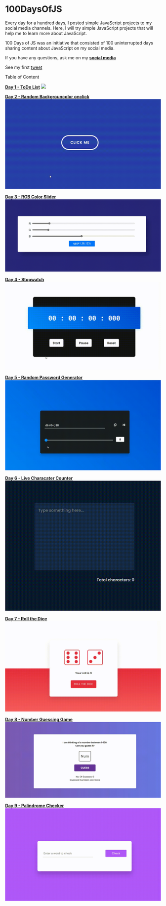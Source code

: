 # 100DaysOfJS
Every day for a hundred days, I posted simple JavaScript projects to my social media channels. Here, I will try simple JavaScript projects that will help me to learn more about JavaScript. 

100 Days of JS was an initiative that consisted of 100 uninterrupted days sharing content about JavaScript on my social media.

If you have any questions, ask me on my **[social media](https://www.linkedin.com/in/vidushika-dasanayaka/)**

See my first  [tweet](https://twitter.com/vidushika_d/status/1632489880537137159?s=20)

Table of Content

**[Day 1 - ToDo List](https://github.com/Vidushika0316/100DaysOfJS/tree/main/Day001-ToDo%20List)**
![](https://github.com/Vidushika0316/100DaysOfJS/blob/main/Day001-ToDo%20List/todo%20list.gif)

**[Day 2 - Random Backgrouncolor onclick](https://github.com/Vidushika0316/100DaysOfJS/tree/main/Day002-Random%20Backgroundcolor%20onclick)**
![](https://github.com/Vidushika0316/100DaysOfJS/blob/main/Day002-Random%20Backgroundcolor%20onclick/Random%20backgroundcolor%20onclick.gif)

**[Day 3 - RGB Color Slider](https://github.com/Vidushika0316/100DaysOfJS/tree/main/Day003-RGB%20Color%20Slider)**
![](https://github.com/Vidushika0316/100DaysOfJS/blob/main/Day003-RGB%20Color%20Slider/RGB%20Color%20Slider.gif)

**[Day 4 - Stopwatch](https://github.com/Vidushika0316/100DaysOfJS/tree/main/Day004-Stopwatch)**
![](https://github.com/Vidushika0316/100DaysOfJS/blob/main/Day004-Stopwatch/stopwatch.gif)

**[Day 5 - Random Password Generator](https://github.com/Vidushika0316/100DaysOfJS/tree/main/Day005-Random%20Password%20Generator)**
![](https://github.com/Vidushika0316/100DaysOfJS/blob/main/Day005-Random%20Password%20Generator/Random%20Password%20Generator.gif)

**[Day 6 - Live Characater Counter](https://github.com/Vidushika0316/100DaysOfJS/tree/main/Day006-Live%20Character%20Counter)**
![](https://github.com/Vidushika0316/100DaysOfJS/blob/main/Day006-Live%20Character%20Counter/Live%20Character%20Counter.gif)

**[Day 7 - Roll the Dice](https://github.com/Vidushika0316/100DaysOfJS/tree/main/Day007%20-Roll%20the%20Dice)**
![](https://github.com/Vidushika0316/100DaysOfJS/blob/main/Day007%20-Roll%20the%20Dice/Roll%20the%20Dice%20.gif)

**[Day 8 - Number Guessing Game](https://github.com/Vidushika0316/100DaysOfJS/tree/main/Day008-Number%20Guessing%20Game)**
![](https://github.com/Vidushika0316/100DaysOfJS/blob/main/Day008-Number%20Guessing%20Game/Number%20Guessing%20Game.gif)

**[Day 9 - Palindrome Checker](https://github.com/Vidushika0316/100DaysOfJS/tree/main/Day009-Palindrome%20Checker)**
![](https://github.com/Vidushika0316/100DaysOfJS/blob/main/Day009-Palindrome%20Checker/Palindrome%20Checker.gif)
